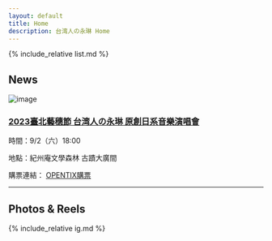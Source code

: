 ```yaml
---
layout: default
title: Home
description: 台湾人の永琳 Home
---
```


{% include_relative list.md %}

## News

![image](https://backstage.tpac-taipei.org/storage/uploads/program/images/a00858c316413196743e92622b8951f9.png)

### [2023臺北藝穗節 台湾人の永琳 原創日系音樂演唱會](https://www.tpac-taipei.org/festival-fringe/program/568)

時間：9/2（六）18:00

地點：紀州庵文學森林 古蹟大廣間

購票連結： [OPENTIX購票](https://www.opentix.life/event/1663438865957658625)

---
## Photos & Reels

{% include_relative ig.md %}
